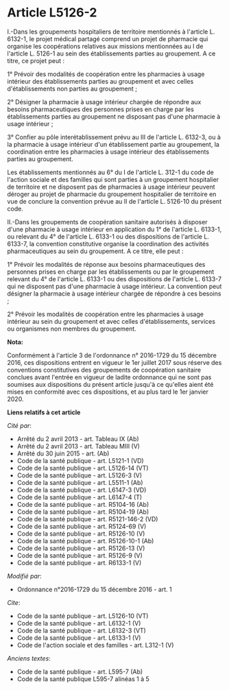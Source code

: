 # Article L5126-2

I.-Dans les groupements hospitaliers de territoire mentionnés à l'article L. 6132-1, le projet médical partagé comprend un
projet de pharmacie qui organise les coopérations relatives aux missions mentionnées au I de l'article L. 5126-1 au sein des
établissements parties au groupement. A ce titre, ce projet peut : 

1° Prévoir des modalités de coopération entre les pharmacies à usage intérieur des établissements parties au groupement et
avec celles d'établissements non parties au groupement ; 

2° Désigner la pharmacie à usage intérieur chargée de répondre aux besoins pharmaceutiques des personnes prises en charge par
les établissements parties au groupement ne disposant pas d'une pharmacie à usage intérieur ; 

3° Confier au pôle interétablissement prévu au III de l'article L. 6132-3, ou à la pharmacie à usage intérieur d'un
établissement partie au groupement, la coordination entre les pharmacies à usage intérieur des établissements parties au
groupement. 

Les établissements mentionnés au 6° du I de l'article L. 312-1 du code de l'action sociale et des familles qui sont parties à
un groupement hospitalier de territoire et ne disposent pas de pharmacies à usage intérieur peuvent déroger au projet de
pharmacie du groupement hospitalier de territoire en vue de conclure la convention prévue au II de l'article L. 5126-10 du
présent code. 

II.-Dans les groupements de coopération sanitaire autorisés à disposer d'une pharmacie à usage intérieur en application du 1°
de l'article L. 6133-1, ou relevant du 4° de l'article L. 6133-1 ou des dispositions de l'article L. 6133-7, la convention
constitutive organise la coordination des activités pharmaceutiques au sein du groupement. A ce titre, elle peut : 

1° Prévoir les modalités de réponse aux besoins pharmaceutiques des personnes prises en charge par les établissements ou par
le groupement relevant du 4° de l'article L. 6133-1 ou des dispositions de l'article L. 6133-7 qui ne disposent pas d'une
pharmacie à usage intérieur. La convention peut désigner la pharmacie à usage intérieur chargée de répondre à ces besoins ; 

2° Prévoir les modalités de coopération entre les pharmacies à usage intérieur au sein du groupement et avec celles
d'établissements, services ou organismes non membres du groupement.

**Nota:**

Conformément à l'article 3 de l'ordonnance n° 2016-1729 du 15 décembre 2016, ces dispositions entrent en vigueur le 1er
juillet 2017 sous réserve des conventions constitutives des groupements de coopération sanitaire conclues avant l'entrée en
vigueur de ladite ordonnance qui ne sont pas soumises aux dispositions du présent article jusqu'à ce qu'elles aient été mises
en conformité avec ces dispositions, et au plus tard le 1er janvier 2020.

**Liens relatifs à cet article**

_Cité par_:

  - Arrêté du 2 avril 2013 - art. Tableau IX (Ab)
  - Arrêté du 2 avril 2013 - art. Tableau MIII (V)
  - Arrêté du 30 juin 2015 - art. (Ab)
  - Code de la santé publique - art. L5121-1 (VD)
  - Code de la santé publique - art. L5126-14 (VT)
  - Code de la santé publique - art. L5126-3 (V)
  - Code de la santé publique - art. L5511-1 (Ab)
  - Code de la santé publique - art. L6147-3 (VD)
  - Code de la santé publique - art. L6147-4 (T)
  - Code de la santé publique - art. R5104-16 (Ab)
  - Code de la santé publique - art. R5104-19 (Ab)
  - Code de la santé publique - art. R5121-146-2 (VD)
  - Code de la santé publique - art. R5124-69 (V)
  - Code de la santé publique - art. R5126-10 (V)
  - Code de la santé publique - art. R5126-10-1 (Ab)
  - Code de la santé publique - art. R5126-13 (V)
  - Code de la santé publique - art. R5126-9 (V)
  - Code de la santé publique - art. R6133-1 (V)

_Modifié par_:

  - Ordonnance n°2016-1729 du 15 décembre 2016 - art. 1

_Cite_:

  - Code de la santé publique - art. L5126-10 (VT)
  - Code de la santé publique - art. L6132-1 (V)
  - Code de la santé publique - art. L6132-3 (VT)
  - Code de la santé publique - art. L6133-1 (V)
  - Code de l'action sociale et des familles - art. L312-1 (V)

_Anciens textes_:

  - Code de la santé publique - art. L595-7 (Ab)
  - Code de la santé publique L595-7 alinéas 1 à 5
